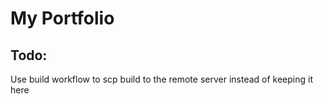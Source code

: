 # My Portfolio

## Todo:
Use build workflow to scp build to the remote server instead of keeping it here